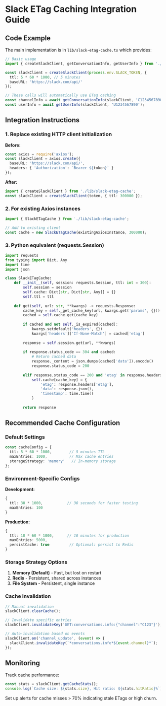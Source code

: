 # Slack ETag Caching Integration Guide

## Code Example

The main implementation is in `lib/slack-etag-cache.ts` which provides:

```typescript
// Basic usage
import { createSlackClient, getConversationInfo, getUserInfo } from './lib/slack-etag-cache';

const slackClient = createSlackClient(process.env.SLACK_TOKEN, {
  ttl: 5 * 60 * 1000, // 5 minutes
  baseURL: 'https://slack.com/api/'
});

// These calls will automatically use ETag caching
const channelInfo = await getConversationInfo(slackClient, 'C1234567890');
const userInfo = await getUserInfo(slackClient, 'U1234567890');
```

## Integration Instructions

### 1. Replace existing HTTP client initialization

**Before:**
```typescript
const axios = require('axios');
const slackClient = axios.create({
  baseURL: 'https://slack.com/api/',
  headers: { 'Authorization': `Bearer ${token}` }
});
```

**After:**
```typescript
import { createSlackClient } from './lib/slack-etag-cache';
const slackClient = createSlackClient(token, { ttl: 300000 });
```

### 2. For existing Axios instances

```typescript
import { SlackETagCache } from './lib/slack-etag-cache';

// Add to existing client
const cache = new SlackETagCache(existingAxiosInstance, 300000);
```

### 3. Python equivalent (requests.Session)

```python
import requests
from typing import Dict, Any
import time
import json

class SlackETagCache:
    def __init__(self, session: requests.Session, ttl: int = 300):
        self.session = session
        self.cache: Dict[str, Dict[str, Any]] = {}
        self.ttl = ttl
        
    def get(self, url: str, **kwargs) -> requests.Response:
        cache_key = self._get_cache_key(url, kwargs.get('params', {}))
        cached = self.cache.get(cache_key)
        
        if cached and not self._is_expired(cached):
            kwargs.setdefault('headers', {})
            kwargs['headers']['If-None-Match'] = cached['etag']
            
        response = self.session.get(url, **kwargs)
        
        if response.status_code == 304 and cached:
            # Return cached data
            response._content = json.dumps(cached['data']).encode()
            response.status_code = 200
            
        elif response.status_code == 200 and 'etag' in response.headers:
            self.cache[cache_key] = {
                'etag': response.headers['etag'],
                'data': response.json(),
                'timestamp': time.time()
            }
            
        return response
```

## Recommended Cache Configuration

### Default Settings
```typescript
const cacheConfig = {
  ttl: 5 * 60 * 1000,        // 5 minutes TTL
  maxEntries: 1000,          // Max cache entries
  storageStrategy: 'memory'   // In-memory storage
};
```

### Environment-Specific Configs

**Development:**
```typescript
{
  ttl: 30 * 1000,           // 30 seconds for faster testing
  maxEntries: 100
}
```

**Production:**
```typescript
{
  ttl: 10 * 60 * 1000,      // 10 minutes for production
  maxEntries: 5000,
  persistCache: true         // Optional: persist to Redis
}
```

### Storage Strategy Options

1. **Memory (Default)** - Fast, but lost on restart
2. **Redis** - Persistent, shared across instances
3. **File System** - Persistent, single instance

### Cache Invalidation

```typescript
// Manual invalidation
slackClient.clearCache();

// Invalidate specific entries
slackClient.invalidateKey('GET:conversations.info:{"channel":"C123"}');

// Auto-invalidation based on events
slackClient.on('channel_update', (event) => {
  slackClient.invalidateKey(`*conversations.info*${event.channel}*`);
});
```

## Monitoring

Track cache performance:

```typescript
const stats = slackClient.getCacheStats();
console.log(`Cache size: ${stats.size}, Hit ratio: ${stats.hitRatio}%`);
```

Set up alerts for cache misses > 70% indicating stale ETags or high churn.
